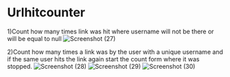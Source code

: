 # Urlhitcounter

1)Count how many times link was hit where username will not be there or will be equal to null
![Screenshot (27)](https://user-images.githubusercontent.com/110023519/217606565-ca057540-9625-48c6-8d85-11c92b4cdd00.png)

2)Count how many times a link was by the user with a unique username and if the same user hits the link again start the count form where it was stopped.
![Screenshot (28)](https://user-images.githubusercontent.com/110023519/217607411-f7cbc696-c593-47f5-86ff-044c1fbaa278.png)
![Screenshot (29)](https://user-images.githubusercontent.com/110023519/217607423-a17601c8-4d01-4a5b-b8d8-ce8e41590e94.png)
![Screenshot (30)](https://user-images.githubusercontent.com/110023519/217607433-c8d5f6e5-b9a5-46db-ac0d-855b0225e035.png)


